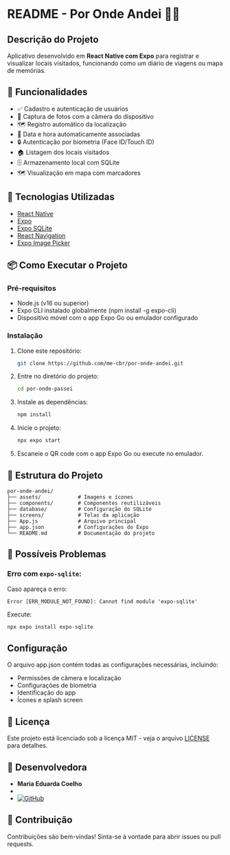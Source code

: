 # README - Por Onde Andei 📍📱

## Descrição do Projeto
Aplicativo desenvolvido em **React Native com Expo** para registrar e visualizar locais visitados, funcionando como um diário de viagens ou mapa de memórias.

## 📌 Funcionalidades

- ✅ Cadastro e autenticação de usuários
- 📸 Captura de fotos com a câmera do dispositivo
- 🗺️ Registro automático da localização
- 📅 Data e hora automaticamente associadas
- 🔒 Autenticação por biometria (Face ID/Touch ID)
- 🏠 Listagem dos locais visitados
- 🗄️ Armazenamento local com SQLite
- 🗺️ Visualização em mapa com marcadores

## 🚀 Tecnologias Utilizadas


- [React Native](https://reactnative.dev/)
- [Expo](https://expo.dev/)
- [Expo SQLite](https://docs.expo.dev/versions/latest/sdk/sqlite/)
- [React Navigation](https://reactnavigation.org/)
- [Expo Image Picker](https://docs.expo.dev/versions/latest/sdk/imagepicker/)

## 📦 Como Executar o Projeto

### Pré-requisitos
- Node.js (v16 ou superior)
- Expo CLI instalado globalmente (npm install -g expo-cli)
- Dispositivo móvel com o app Expo Go ou emulador configurado

### Instalação
1. Clone este repositório:
   ```sh
   git clone https://github.com/me-cbr/por-onde-andei.git
   ```
2. Entre no diretório do projeto:
   ```sh
   cd por-onde-passei
   ```
3. Instale as dependências:
   ```sh
   npm install
   ```
4. Inicie o projeto:
   ```sh
   npx expo start
   ```
5. Escaneie o QR code com o app Expo Go ou execute no emulador.


## 📂 Estrutura do Projeto

```
por-onde-andei/
├── assets/            # Imagens e ícones
├── components/        # Componentes reutilizáveis
├── database/          # Configuração do SQLite
├── screens/           # Telas da aplicação
├── App.js             # Arquivo principal
├── app.json           # Configurações do Expo
└── README.md          # Documentação do projeto
```

## 🐞 Possíveis Problemas

### Erro com `expo-sqlite`:

Caso apareça o erro:

```
Error [ERR_MODULE_NOT_FOUND]: Cannot find module 'expo-sqlite'
```

Execute:

```bash
npx expo install expo-sqlite
```

## Configuração
O arquivo app.json contém todas as configurações necessárias, incluindo:
- Permissões de câmera e localização
- Configurações de biometria
- Identificação do app
- Ícones e splash screen


## 📄 Licença
Este projeto está licenciado sob a licença MIT - veja o arquivo [LICENSE](LICENSE) para detalhes.

## 👥 Desenvolvedora
- **Maria Eduarda Coelho**
-
- [![GitHub](https://img.shields.io/badge/GitHub-%23121011.svg?style=for-the-badge&logo=github&logoColor=white)](https://github.com/me-cbr)


## 🤝 Contribuição
Contribuições são bem-vindas! Sinta-se à vontade para abrir issues ou pull requests.
